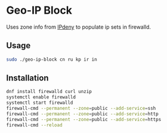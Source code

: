 # Geo-IP Block

Uses zone info from [IPdeny](https://www.ipdeny.com/ipblocks/) to populate ip sets in firewalld.

## Usage

```sh
sudo ./geo-ip-block cn ru kp ir in
```

## Installation

```sh
dnf install firewalld curl unzip
systemctl enable firewalld
systemctl start firewalld
firewall-cmd --permanent --zone=public --add-service=ssh
firewall-cmd --permanent --zone=public --add-service=http
firewall-cmd --permanent --zone=public --add-service=https
firewall-cmd --reload
```
